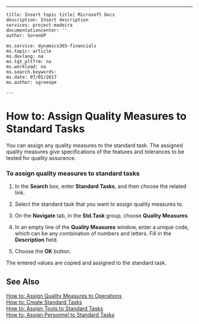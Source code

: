 ---
    title: Insert topic title| Microsoft Docs
    description: Insert description
    services: project-madeira
    documentationcenter: ''
    author: SorenGP

    ms.service: dynamics365-financials
    ms.topic: article
    ms.devlang: na
    ms.tgt_pltfrm: na
    ms.workload: na
    ms.search.keywords:
    ms.date: 07/01/2017
    ms.author: sgroespe

    ---
# How to: Assign Quality Measures to Standard Tasks
You can assign any quality measures to the standard task. The assigned quality measures give specifications of the features and tolerances to be tested for quality assurance.  
  
### To assign quality measures to standard tasks  
  
1.  In the **Search** box, enter **Standard Tasks**, and then choose the related link.  
  
2.  Select the standard task that you want to assign quality measures to.  
  
3.  On the **Navigate** tab, in the **Std.Task** group, choose **Quality Measures**.  
  
4.  In an empty line of the **Quality Measures** window, enter a unique code, which can be any combination of numbers and letters. Fill in the **Description** field.  
  
5.  Choose the **OK** button.  
  
 The entered values are copied and assigned to the standard task.  
  
## See Also  
 [How to: Assign Quality Measures to Operations](../Production/how-to-assign-quality-measures-to-operations.md)   
 [How to: Create Standard Tasks](../DesignAndEngineering/how-to-create-standard-tasks.md)   
 [How to: Assign Tools to Standard Tasks](../Production/how-to-assign-tools-to-standard-tasks.md)   
 [How to: Assign Personnel to Standard Tasks](../Production/how-to-assign-personnel-to-standard-tasks.md)